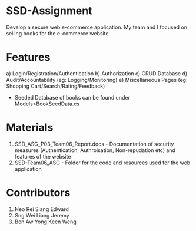 # SSD-Assignment
Develop a secure web e-commerce application. My team and I focused on selling books for the e-commerce website. 

# Features
a) Login/Registration/Authentication 
b) Authorization 
c) CRUD Database 
d) Audit/Accountability (eg: Logging/Monitoring)
e) Miscellaneous Pages (eg: Shopping Cart/Search/Rating/Feedback)
* Seeded Database of books can be found under Models>BookSeedData.cs

# Materials
1) SSD_ASG_P03_Team06_Report.docs - Documentation of security measures (Authentication, Authroisation, Non-repudation etc) and features of the website
2) SSD-Team06_ASG - Folder for the code and resources used for the web application
   
# Contributors
1) Neo Rei Siang Edward 
2) Sng Wei Liang Jeremy 
3) Ben Aw Yong Keen Weng 
